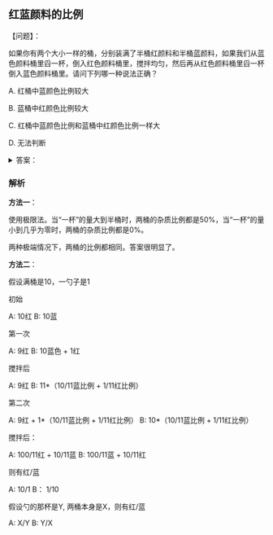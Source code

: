 ## 红蓝颜料的比例

【问题】：

如果你有两个大小一样的桶，分别装满了半桶红颜料和半桶蓝颜料，如果我们从蓝色颜料桶里舀一杯，倒入红色颜料桶里，搅拌均匀，然后再从红色颜料桶里舀一杯倒入蓝色颜料桶里。请问下列哪一种说法正确？

A. 红桶中蓝颜色比例较大

B. 蓝桶中红颜色比例较大

C. 红桶中蓝颜色比例和蓝桶中红颜色比例一样大

D. 无法判断

<details>
<summary>答案：</summary>

C
</details>

### 解析

**方法一**：

使用极限法。当“一杯”的量大到半桶时，两桶的杂质比例都是50%，当“一杯”的量小到几乎为零时，两桶的杂质比例都是0%。

两种极端情况下，两桶的比例都相同。答案很明显了。

**方法二**：

假设满桶是10，一勺子是1

初始

A: 10红 B: 10蓝

第一次

A: 9红 B: 10蓝色 + 1红

搅拌后

A: 9红 B: 11*（10/11蓝比例 + 1/11红比例）

第二次

A: 9红 + 1*（10/11蓝比例 + 1/11红比例） B: 10*（10/11蓝比例 + 1/11红比例）

搅拌后：

A: 100/11红 + 10/11蓝  B: 100/11蓝 + 10/11红

则有红/蓝

A: 10/1  B： 1/10 

假设勺的那杯是Y, 两桶本身是X，则有红/蓝

A: X/Y  B: Y/X
